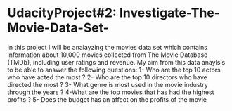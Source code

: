 # UdacityProject#2: Investigate-The-Movie-Data-Set-
In this project I will be analayzing the movies data set which contains information about 10,000 movies collected from The Movie Database (TMDb), including user ratings and revenue. My aim from this data anaylsis to be able to answer the following questions: 1- Who are the top 10 actors who have acted the most ? 2- Who are the top 10 directors who have directed the most ? 3- What genre is most used in the movie industry through the years ? 4-What are the top movies that has had the highest profits ? 5- Does the budget has an affect on the profits of the movie

